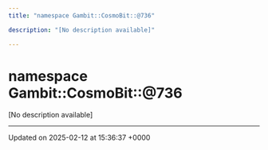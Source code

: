 ```yaml
---
title: "namespace Gambit::CosmoBit::@736"

description: "[No description available]"

---
```


# namespace Gambit::CosmoBit::@736

[No description available]






-------------------------------

Updated on 2025-02-12 at 15:36:37 +0000